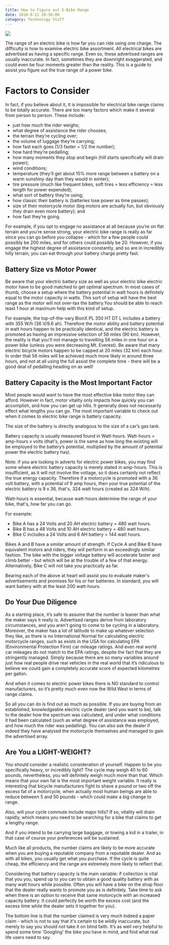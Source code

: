 ```yaml
---
title: How to Figure out E-Bike Range
date: 2018-8-21 20:58:00
category: Technology Stuff
---
```


![](/8.jpg)

The range of an electric bike is how far you can ride using one charge. The difficulty is how to examine electric bike assortment. All electrical bikes are advertised as having a specific range. Even so, these advertised ranges are usually inaccurate. In fact, sometimes they are downright exaggerated, and could even be four moments greater than the reality. This is a guide to assist you figure out the true range of a power bike.

<!-- more -->

# Factors to Consider

In fact, if you believe about it, it is impossible for electrical bike range claims to be totally accurate. There are too many factors which make it several from person to person. These include:
 - just how much the rider weighs;
 - what degree of assistance the rider chooses;
 - the terrain they’re cycling over;
 - the volume of luggage they’re carrying;
 - how fast each goes (1/3 faster = 1/2 the number);
 - how hard they’re pedalling;
 - how many moments they stop and begin (hill starts specifically will drain power);
 - wind conditions;
 - temperature (they'll get about 15% more range between a battery on a warm sunshiny day than they would in winter);
 - tire pressure (much like frequent bikes, soft tires = less efficiency = less length for power expended);
 - what sort of battery they’re using;
 - how classic their battery is (batteries lose power as time passes);
 - size of their motorcycle motor (big motors are actually fun, but obviously they drain even more battery); and
 - how fast they’re going.

For example, if you opt to engage no assistance at all because you’re on flat terrain and you’re sense strong, your electric bike range is really as far since you can go before you collapse - which for a few people could possibly be 200 miles, and for others could possibly be 20. However, if you engage the highest degree of assistance constantly, and so are in incredibly hilly terrain, you can eat through your battery charge pretty fast.

## Battery Size vs Motor Power

Be aware that your electric battery size as well as your electric bike electric motor have to be good matched to get optimal spectrum. In most cases of thumb, choose a setup where the battery potential in watt hours is definitely equal to the motor capacity in watts. This sort of setup will have the best range as the motor will not over-tax the battery.You should be able to reach least 1 hour at maximum help with this kind of setup.

For example, the top-of-the-vary BionX PL 350 HT DT L includes a battery with 355 W/h (36 V/9.6 ah). Therefore the motor ability and battery potential in watt hours happen to be practically identical, and the electric battery is promoted as having an impressive selection of 56 miles (90 km). However, the reality is that you'll not manage to travelling 56 miles in one hour on a power bike (unless you were decreasing Mt. Everest). Be aware that many electric bicycle motors happen to be capped at 20 miles (32 km) each hour. In order that 56 miles will be achieved much more likely in around three hours, and not at all using the full assist the complete time - there will be a good deal of pedalling heading on as well!

## Battery Capacity is the Most Important Factor

Most people would want to have the most effective bike motor they can 
afford. However in fact, motor vitality only impacts how quickly you can accomplish, and how you can get up hills. It generally does not necessarily effect what lengths you can go. The most important variable to check out when it comes to electric bike range is battery capacity.

The size of the battery is directly analogous to the size of a car’s gas tank.

Battery capacity is usually measured found in Watt-hours. Watt-hours = amp-hours x volts (that's, power is the same as how long the existing will be employed to the battery’s potential, multiplied by the amount of potential power the electric battery has).

Note: if you are looking in adverts for electric power bikes, you may find some where electric battery capacity is merely stated in amp-hours. This is insufficient, as it will not involve the voltage, so it does certainly not reflect the true energy capacity. Therefore if a motorcycle is promoted with a 36 volt battery, with a potential of 9 amp hours, then your true potential of the electric battery is 9 x 36, that's, 324 watt hours (created as 324 W/h).

Watt-hours is essential, because watt-hours determine the range of your bike, that's, how far you can go.

For example:
 - Bike A has a 24 Volts and 20 AH electric battery = 480 watt hours.
 - Bike B has a 48 Volts and 10 AH electric battery = 480 watt hours.
 - Bike C includes a 24 Volts and 6 AH battery = 144 watt hours.

Bikes A and B have a similar amount of strength. If Cycle A and Bike B have equivalent motors and riders, they will perform in an exceedingly similar fashion. The bike with the bigger voltage battery will accelerate faster and climb better - but which will be at the trouble of a few of that energy. Alternatively, Bike C will not take you practically as far.

Bearing each of the above at heart will assist you to evaluate maker's advertisements and promises for his or her batteries. In standard, you will want battery with at the least 200 watt-hours.

## Do Your Due Diligence

As a starting place, it’s safe to assume that the number is leaner than what the maker says it really is. Advertised ranges derive from laboratory circumstances, and you aren't going to come to be cycling in a laboratory. Moreover, the maker has a lot of latitude to make up whatever selection they like, as there is no International Normal for calculating electric motorcycle ranges, such as exists in the USA for calculating EPA (Environmental Protection Firm) car mileage ratings. And even real world car mileages do not match to the EPA ratings, despite the fact that they are stringently managed. Simply because there are so many variables around just how real people drive real vehicles in the real world that it’s ridiculous to believe we could gain a completely accurate score of expected kilometres per gallon.

And when it comes to electric power bikes there is NO standard to control manufacturers, so it’s pretty much even now the Wild West in terms of range claims.

So all you can do is find out as much as possible. If you are buying from an established, knowledgeable electric cycle dealer (and you want to be), talk to the dealer how the spectrum was calculated, and under what conditions it had been calculated (such as what degree of assistance was employed, and how much the rider was pedalling). You can also ask the dealer if indeed they have analysed the motorcycle themselves and managed to gain the advertised array.

## Are You a LIGHT-WEIGHT?

You should consider a realistic consideration of yourself. Happen to be you specifically heavy, or incredibly light? The cycle may weigh 40 to 60 pounds, nevertheless, you will definitely weigh much more than that. Which means that your own fat is the most important weight variable. It really is interesting that bicycle manufacturers fight to shave a pound or two off the excess fat of a motorcycle, when actually most human beings are able to reduce between 5 and 50 pounds - which could make a big change to range.

Also, will your cycle commute include major hills? If so, vitality will drain rapidly, which means you need to be searching for a bike that claims to get a lengthy range.

And if you intend to be carrying large baggage, or towing a kid in a trailer, in that case of course your preferences will be sustained.

Much like all products, the number claims are likely to be more accurate when you are buying a reputable company from a reputable dealer. And as with all bikes, you usually get what you purchase. If the cycle is quite cheap, the efficiency and the range are extremely more likely to reflect that.

Considering that battery capacity is the main variable: if collection is vital that you you, spend up to you can to obtain a good quality battery with as many watt hours while possible. Often you will have a bike on the shop floor that the dealer really wants to promote you as is definitely. Take time to ask when there is an option to receive that same motorcycle with an increased capacity battery. It could perfectly be worth the excess cost (and the excess time while the dealer sets it together for you).

The bottom line is that the number claimed is very much indeed a paper claim - which is not to say that it's certain to be wildly inaccurate, but merely to say you should not take it on blind faith. It’s as well very helpful to spend some time 'Googling' the bike you have in mind, and find what real life users need to say.